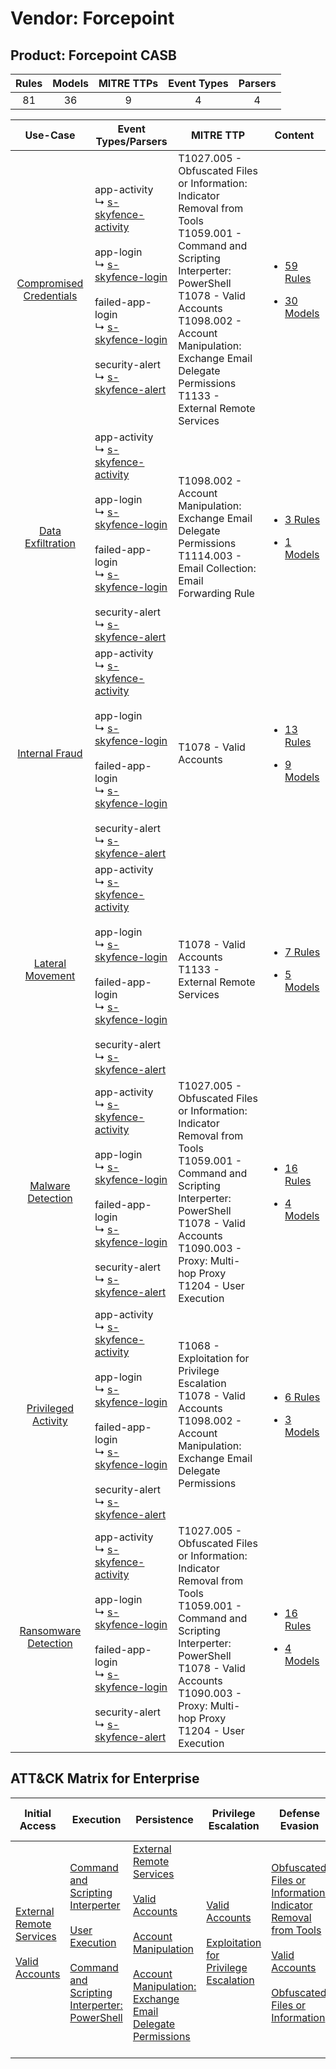 Vendor: Forcepoint
==================
Product: Forcepoint CASB
------------------------
| Rules | Models | MITRE TTPs | Event Types | Parsers |
|:-----:|:------:|:----------:|:-----------:|:-------:|
|  81   |   36   |     9      |      4      |    4    |

|                                  Use-Case                                  | Event Types/Parsers                                                                                                                                                                                                                                                                                                                                                       | MITRE TTP                                                                                                                                                                                                                                                                         | Content                                                                                                                         |
|:--------------------------------------------------------------------------:| ------------------------------------------------------------------------------------------------------------------------------------------------------------------------------------------------------------------------------------------------------------------------------------------------------------------------------------------------------------------------- | --------------------------------------------------------------------------------------------------------------------------------------------------------------------------------------------------------------------------------------------------------------------------------- | ------------------------------------------------------------------------------------------------------------------------------- |
| [Compromised Credentials](../../../UseCases/uc_compromised_credentials.md) |  app-activity<br> ↳ [s-skyfence-activity](Parsers/parserContent_s-skyfence-activity.md)<br><br> app-login<br> ↳ [s-skyfence-login](Parsers/parserContent_s-skyfence-login.md)<br><br> failed-app-login<br> ↳ [s-skyfence-login](Parsers/parserContent_s-skyfence-login.md)<br><br> security-alert<br> ↳ [s-skyfence-alert](Parsers/parserContent_s-skyfence-alert.md)<br> | T1027.005 - Obfuscated Files or Information: Indicator Removal from Tools<br>T1059.001 - Command and Scripting Interperter: PowerShell<br>T1078 - Valid Accounts<br>T1098.002 - Account Manipulation: Exchange Email Delegate Permissions<br>T1133 - External Remote Services<br> | [<ul><li>59 Rules</li></ul><ul><li>30 Models</li></ul>](Rules_Models/r_m_forcepoint_forcepoint_casb_Compromised_Credentials.md) |
|       [Data Exfiltration](../../../UseCases/uc_data_exfiltration.md)       |  app-activity<br> ↳ [s-skyfence-activity](Parsers/parserContent_s-skyfence-activity.md)<br><br> app-login<br> ↳ [s-skyfence-login](Parsers/parserContent_s-skyfence-login.md)<br><br> failed-app-login<br> ↳ [s-skyfence-login](Parsers/parserContent_s-skyfence-login.md)<br><br> security-alert<br> ↳ [s-skyfence-alert](Parsers/parserContent_s-skyfence-alert.md)<br> | T1098.002 - Account Manipulation: Exchange Email Delegate Permissions<br>T1114.003 - Email Collection: Email Forwarding Rule<br>                                                                                                                                                  | [<ul><li>3 Rules</li></ul><ul><li>1 Models</li></ul>](Rules_Models/r_m_forcepoint_forcepoint_casb_Data_Exfiltration.md)         |
|          [Internal Fraud](../../../UseCases/uc_internal_fraud.md)          |  app-activity<br> ↳ [s-skyfence-activity](Parsers/parserContent_s-skyfence-activity.md)<br><br> app-login<br> ↳ [s-skyfence-login](Parsers/parserContent_s-skyfence-login.md)<br><br> failed-app-login<br> ↳ [s-skyfence-login](Parsers/parserContent_s-skyfence-login.md)<br><br> security-alert<br> ↳ [s-skyfence-alert](Parsers/parserContent_s-skyfence-alert.md)<br> | T1078 - Valid Accounts<br>                                                                                                                                                                                                                                                        | [<ul><li>13 Rules</li></ul><ul><li>9 Models</li></ul>](Rules_Models/r_m_forcepoint_forcepoint_casb_Internal_Fraud.md)           |
|        [Lateral Movement](../../../UseCases/uc_lateral_movement.md)        |  app-activity<br> ↳ [s-skyfence-activity](Parsers/parserContent_s-skyfence-activity.md)<br><br> app-login<br> ↳ [s-skyfence-login](Parsers/parserContent_s-skyfence-login.md)<br><br> failed-app-login<br> ↳ [s-skyfence-login](Parsers/parserContent_s-skyfence-login.md)<br><br> security-alert<br> ↳ [s-skyfence-alert](Parsers/parserContent_s-skyfence-alert.md)<br> | T1078 - Valid Accounts<br>T1133 - External Remote Services<br>                                                                                                                                                                                                                    | [<ul><li>7 Rules</li></ul><ul><li>5 Models</li></ul>](Rules_Models/r_m_forcepoint_forcepoint_casb_Lateral_Movement.md)          |
|       [Malware Detection](../../../UseCases/uc_malware_detection.md)       |  app-activity<br> ↳ [s-skyfence-activity](Parsers/parserContent_s-skyfence-activity.md)<br><br> app-login<br> ↳ [s-skyfence-login](Parsers/parserContent_s-skyfence-login.md)<br><br> failed-app-login<br> ↳ [s-skyfence-login](Parsers/parserContent_s-skyfence-login.md)<br><br> security-alert<br> ↳ [s-skyfence-alert](Parsers/parserContent_s-skyfence-alert.md)<br> | T1027.005 - Obfuscated Files or Information: Indicator Removal from Tools<br>T1059.001 - Command and Scripting Interperter: PowerShell<br>T1078 - Valid Accounts<br>T1090.003 - Proxy: Multi-hop Proxy<br>T1204 - User Execution<br>                                              | [<ul><li>16 Rules</li></ul><ul><li>4 Models</li></ul>](Rules_Models/r_m_forcepoint_forcepoint_casb_Malware_Detection.md)        |
|     [Privileged Activity](../../../UseCases/uc_privileged_activity.md)     |  app-activity<br> ↳ [s-skyfence-activity](Parsers/parserContent_s-skyfence-activity.md)<br><br> app-login<br> ↳ [s-skyfence-login](Parsers/parserContent_s-skyfence-login.md)<br><br> failed-app-login<br> ↳ [s-skyfence-login](Parsers/parserContent_s-skyfence-login.md)<br><br> security-alert<br> ↳ [s-skyfence-alert](Parsers/parserContent_s-skyfence-alert.md)<br> | T1068 - Exploitation for Privilege Escalation<br>T1078 - Valid Accounts<br>T1098.002 - Account Manipulation: Exchange Email Delegate Permissions<br>                                                                                                                              | [<ul><li>6 Rules</li></ul><ul><li>3 Models</li></ul>](Rules_Models/r_m_forcepoint_forcepoint_casb_Privileged_Activity.md)       |
|    [Ransomware Detection](../../../UseCases/uc_ransomware_detection.md)    |  app-activity<br> ↳ [s-skyfence-activity](Parsers/parserContent_s-skyfence-activity.md)<br><br> app-login<br> ↳ [s-skyfence-login](Parsers/parserContent_s-skyfence-login.md)<br><br> failed-app-login<br> ↳ [s-skyfence-login](Parsers/parserContent_s-skyfence-login.md)<br><br> security-alert<br> ↳ [s-skyfence-alert](Parsers/parserContent_s-skyfence-alert.md)<br> | T1027.005 - Obfuscated Files or Information: Indicator Removal from Tools<br>T1059.001 - Command and Scripting Interperter: PowerShell<br>T1078 - Valid Accounts<br>T1090.003 - Proxy: Multi-hop Proxy<br>T1204 - User Execution<br>                                              | [<ul><li>16 Rules</li></ul><ul><li>4 Models</li></ul>](Rules_Models/r_m_forcepoint_forcepoint_casb_Ransomware_Detection.md)     |

ATT&CK Matrix for Enterprise
----------------------------
| Initial Access                                                                                                                                   | Execution                                                                                                                                                                                                                                                       | Persistence                                                                                                                                                                                                                                                                                                                                 | Privilege Escalation                                                                                                                                          | Defense Evasion                                                                                                                                                                                                                                                               | Credential Access | Discovery | Lateral Movement | Collection                                                                                                                                                            | Command and Control                                                                                                                       | Exfiltration | Impact |
| ------------------------------------------------------------------------------------------------------------------------------------------------ | --------------------------------------------------------------------------------------------------------------------------------------------------------------------------------------------------------------------------------------------------------------- | ------------------------------------------------------------------------------------------------------------------------------------------------------------------------------------------------------------------------------------------------------------------------------------------------------------------------------------------- | ------------------------------------------------------------------------------------------------------------------------------------------------------------- | ----------------------------------------------------------------------------------------------------------------------------------------------------------------------------------------------------------------------------------------------------------------------------- | ----------------- | --------- | ---------------- | --------------------------------------------------------------------------------------------------------------------------------------------------------------------- | ----------------------------------------------------------------------------------------------------------------------------------------- | ------------ | ------ |
| [External Remote Services](https://attack.mitre.org/techniques/T1133)<br><br>[Valid Accounts](https://attack.mitre.org/techniques/T1078)<br><br> | [Command and Scripting Interperter](https://attack.mitre.org/techniques/T1059)<br><br>[User Execution](https://attack.mitre.org/techniques/T1204)<br><br>[Command and Scripting Interperter: PowerShell](https://attack.mitre.org/techniques/T1059/001)<br><br> | [External Remote Services](https://attack.mitre.org/techniques/T1133)<br><br>[Valid Accounts](https://attack.mitre.org/techniques/T1078)<br><br>[Account Manipulation](https://attack.mitre.org/techniques/T1098)<br><br>[Account Manipulation: Exchange Email Delegate Permissions](https://attack.mitre.org/techniques/T1098/002)<br><br> | [Valid Accounts](https://attack.mitre.org/techniques/T1078)<br><br>[Exploitation for Privilege Escalation](https://attack.mitre.org/techniques/T1068)<br><br> | [Obfuscated Files or Information: Indicator Removal from Tools](https://attack.mitre.org/techniques/T1027/005)<br><br>[Valid Accounts](https://attack.mitre.org/techniques/T1078)<br><br>[Obfuscated Files or Information](https://attack.mitre.org/techniques/T1027)<br><br> |                   |           |                  | [Email Collection](https://attack.mitre.org/techniques/T1114)<br><br>[Email Collection: Email Forwarding Rule](https://attack.mitre.org/techniques/T1114/003)<br><br> | [Proxy: Multi-hop Proxy](https://attack.mitre.org/techniques/T1090/003)<br><br>[Proxy](https://attack.mitre.org/techniques/T1090)<br><br> |              |        |